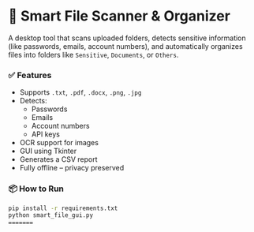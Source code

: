 
# 🔐 Smart File Scanner & Organizer

A desktop tool that scans uploaded folders, detects sensitive information (like passwords, emails, account numbers), and automatically organizes files into folders like `Sensitive`, `Documents`, or `Others`.

### ✅ Features
- Supports `.txt`, `.pdf`, `.docx`, `.png`, `.jpg`
- Detects:
  - Passwords
  - Emails
  - Account numbers
  - API keys
- OCR support for images
- GUI using Tkinter
- Generates a CSV report
- Fully offline – privacy preserved

### 📦 How to Run

```bash
pip install -r requirements.txt
python smart_file_gui.py
=======

